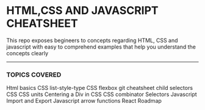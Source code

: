 # HTML,CSS AND JAVASCRIPT CHEATSHEET

This repo exposes begineers to concepts regarding HTML, CSS and javascript with easy to comprehend examples that help you understand the concepts clearly

<hr/>

### TOPICS COVERED

Html basics
CSS list-style-type
CSS flexbox
git cheatsheet
child selectors CSS
CSS units
Centering a Div in CSS
CSS combinator Selectors
Javascript Import and Export
Javascript arrow functions
React Roadmap
